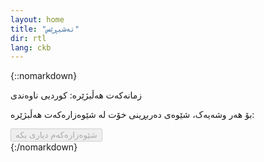 ```yaml
---
layout: home
title: "تەشیڕێس"
dir: rtl
lang: ckb
---
```


{::nomarkdown}
<head>
    <meta charset="utf-8">
    <meta name="viewport" content="width=device-width, initial-scale=1">
    <title>دۆزەرەوەی شێوەزاری کوردی</title>
    <script src="{{ '/assets/js/main.js' | relative_url }}" defer></script>
    <link rel="stylesheet" href="{{ '/assets/css/styles.css' | relative_url }}">
    <link rel="stylesheet" href="https://unpkg.com/leaflet@1.9.4/dist/leaflet.css" />
    <script src="https://unpkg.com/leaflet@1.9.4/dist/leaflet.js"></script>
    <script src="https://html2canvas.hertzen.com/dist/html2canvas.min.js"></script>
</head>
<div class="dialect-container post-rtl">
   <div class="language-info">
    <span class="label">زمانەکەت هەڵبژێرە: </span>
    <span class="value">کوردیی ناوەندی</span>
   </div>
   <p>بۆ هەر وشەیەک، شێوەی دەربڕینی خۆت لە شێوەزارەکەت هەڵبژێرە:</p>
  
   <div id="questions-container">
    <!-- Questions will be dynamically inserted here -->
   </div>
   <button id="submit-btn" onclick="predictDialect()" disabled>شێوەزارەکەم دیاری بکە</button>
   <div id="result" style="display: none;">
    <h2>پێشبینی شێوەزارەکەت:</h2>
    <p id="prediction-text"></p>
    <div id="map" style="height: 400px; width: 100%; border-radius: 8px;"></div>
   </div>
</div>
{:/nomarkdown}

<!-- <userStyle>Normal</userStyle> -->